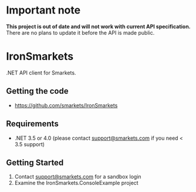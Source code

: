 # Important note

**This project is out of date and will not work with current API specification.** There are no plans to update it before the API is made public.

# IronSmarkets

.NET API client for Smarkets.

## Getting the code

* https://github.com/smarkets/IronSmarkets

## Requirements

* .NET 3.5 or 4.0 (please contact support@smarkets.com if you need < 3.5 support)

## Getting Started

1. Contact support@smarkets.com for a sandbox login
1. Examine the IronSmarkets.ConsoleExample project

